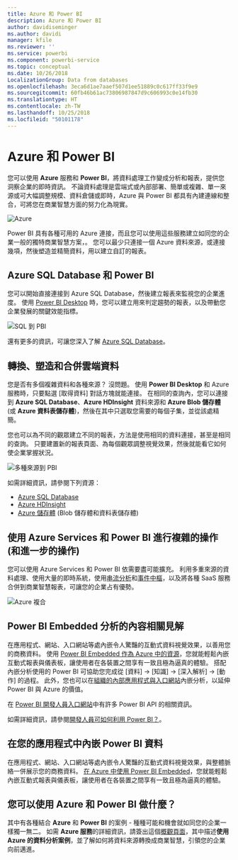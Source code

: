 ```yaml
---
title: Azure 和 Power BI
description: Azure 和 Power BI
author: davidiseminger
ms.author: davidi
manager: kfile
ms.reviewer: ''
ms.service: powerbi
ms.component: powerbi-service
ms.topic: conceptual
ms.date: 10/26/2018
LocalizationGroup: Data from databases
ms.openlocfilehash: 3eca6d1ae7aaef507d1ee51889c0c617ff33f9e9
ms.sourcegitcommit: 60fb46b61ac73806987847d9c606993c0e14fb30
ms.translationtype: HT
ms.contentlocale: zh-TW
ms.lasthandoff: 10/25/2018
ms.locfileid: "50101178"
---
```

# <a name="azure-and-power-bi"></a>Azure 和 Power BI

您可以使用 **Azure** 服務和 **Power BI**，將資料處理工作變成分析和報表，提供您洞察企業的即時資訊。 不論資料處理是雲端式或內部部署、簡單或複雜、單一來源或可大幅調整規模、資料倉儲或即時，Azure 與 Power BI 都具有內建連線和整合，可將您在商業智慧方面的努力化為現實。

![Azure](media/service-azure-and-power-bi/azure_1.png)

Power BI 具有各種可用的 Azure 連接，而且您可以使用這些服務建立如同您的企業一般的獨特商業智慧方案，。 您可以最少只連接一個 Azure 資料來源，或連接幾項，然後塑造並精簡資料，用以建立自訂的報表。

## <a name="azure-sql-database-and-power-bi"></a>Azure SQL Database 和 Power BI

您可以開始直接連接到 Azure SQL Database，然後建立報表來監視您的企業進度。 使用 [Power BI Desktop](desktop-getting-started.md) 時，您可以建立用來判定趨勢的報表，以及帶動您企業發展的關鍵效能指標。

![SQL 到 PBI](media/service-azure-and-power-bi/azure_2_sqltopbi.png)

還有更多的資訊，可讓您深入了解 [Azure SQL Database](http://azure.microsoft.com/services/sql-database/)。

## <a name="transform-shape-and-merge-your-cloud-data"></a>轉換、塑造和合併雲端資料

您是否有多個複雜資料和各種來源？ 沒問題。 使用 **Power BI Desktop** 和 Azure 服務時，只要點選 [取得資料] 對話方塊就能連接。 在相同的查詢內，您可以連接到 **Azure SQL Database**、**Azure HDInsight** 資料來源和 **Azure Blob 儲存體** (或 **Azure 資料表儲存體**)，然後在其中只選取您需要的每個子集，並從該處精簡。

您也可以為不同的觀眾建立不同的報表，方法是使用相同的資料連接，甚至是相同的查詢。 只要建置新的報表頁面、為每個觀眾調整視覺效果，然後就能看它如何使企業掌握狀況。

![多種來源到 PBI](media/service-azure-and-power-bi/azure_3_multipletopbi.png)

如需詳細資訊，請參閱下列資源：

* [Azure SQL Database](http://azure.microsoft.com/services/sql-database/)
* [Azure HDInsight](http://azure.microsoft.com/services/hdinsight/)
* [Azure 儲存體](http://azure.microsoft.com/services/storage/) (Blob 儲存體和資料表儲存體)

## <a name="get-complex-and-ahead-using-azure-services-and-power-bi"></a>使用 Azure Services 和 Power BI 進行複雜的操作 (和進一步的操作)

您可以使用 Azure Services 和 Power BI 依需要盡可能擴充。 利用多重來源的資料處理、使用大量的即時系統，使用[串流分析](http://azure.microsoft.com/services/stream-analytics/)和[事件中樞](http://azure.microsoft.com/services/event-hubs/)，以及將各種 SaaS 服務合併到商業智慧報表，可讓您的企業占有優勢。

![Azure 複合](media/service-azure-and-power-bi/azure_4_complex.png)

## <a name="context-insights-with-power-bi-embedded-analytics"></a>Power BI Embedded 分析的內容相關見解

在應用程式、網站、入口網站等處內嵌令人驚豔的互動式資料視覺效果，以善用您的商務資料。 使用 [Power BI Embedded 作為 Azure 中的資源](https://azure.microsoft.com/services/power-bi-embedded/)，您就能輕鬆內嵌互動式報表與儀表板，讓使用者在各裝置之間享有一致且極為逼真的體驗。  搭配內嵌分析使用的 Power BI 可協助您完成從 [資料] -> [知識] -> [深入解析] -> [動作] 的過程。  此外，您也可以在[組織的內部應用程式與入口網站](https://powerbi.microsoft.com/en-us/developers/embedded-analytics/organization/)內嵌分析，以延伸 Power BI 與 Azure 的價值。

在 [Power BI 開發人員入口網站](http://dev.powerbi.com)中有許多 Power BI API 的相關資訊。

如需詳細資訊，請參閱[開發人員可如何利用 Power BI？](developer/what-can-you-do.md)。

## <a name="embed-your-power-bi-data-within-your-app"></a>在您的應用程式中內嵌 Power BI 資料

在應用程式、網站、入口網站等處內嵌令人驚豔的互動式資料視覺效果，與整體脈絡一併展示您的商務資料。 [在 Azure 中使用 Power BI Embedded](https://azure.microsoft.com/services/power-bi-embedded/)，您就能輕鬆內嵌互動式報表與儀表板，讓使用者在各裝置之間享有一致且極為逼真的體驗。

## <a name="what-could-you-do-with-azure-and-power-bi"></a>您可以使用 Azure 和 Power BI 做什麼？

其中有各種結合 **Azure** 和 **Power BI** 的案例 - 種種可能和機會就如同您的企業一樣獨一無二。 如需 **Azure 服務**的詳細資訊，請簽出這個[概觀頁面](https://docs.microsoft.com/azure/machine-learning/team-data-science-process/plan-your-environment)，其中描述**使用 Azure 的資料分析案例**，並了解如何將資料來源轉換成商業智慧，引領您的企業向前邁進。